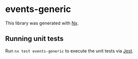 # events-generic

This library was generated with [Nx](https://nx.dev).

## Running unit tests

Run `nx test events-generic` to execute the unit tests via [Jest](https://jestjs.io).
